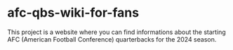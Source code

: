 # afc-qbs-wiki-for-fans
 This project is a website where you can find informations about the starting AFC (American Football Conference) quarterbacks for the 2024 season.
